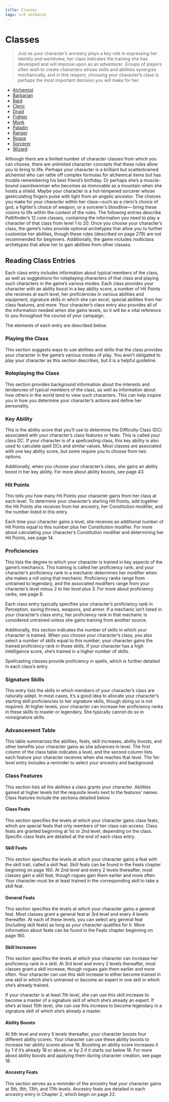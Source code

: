 ```yaml
---
title: Classes
tags: srd verbatim
---
```


# Classes
> Just as your character’s ancestry plays a key role in expressing her identity and worldview, her
class indicates the training she has developed and will improve upon as an adventurer. Groups
of players often wish to create characters whose skills and abilities synergize mechanically,
and in this respect, choosing your character’s class is perhaps the most important decision
you will make for her.

* [Alchemist](Classes/Alchemist)
* [Barbarian](Classes/Barbarian)
* [Bard](Classes/Bard)
* [Cleric](Classes/Cleric)
* [Druid](Classes/Druid)
* [Fighter](Classes/Fighter)
* [Monk](Classes/Monk)
* [Paladin](Classes/Paladin)
* [Ranger](Classes/Ranger)
* [Rogue](Classes/Rogue)
* [Sorcerer](Classes/Sorcerer)
* [Wizard](Classes/Wizard)

Although there are a limited number of character
classes from which you can choose, there are
unlimited character concepts that these rules
allow you to bring to life. Perhaps your character is a
brilliant but scatterbrained alchemist who can rattle off
complex formulas for alchemical items but has trouble
remembering his best friend’s birthday. Or perhaps
she’s a muscle-bound swordswoman who becomes as
immovable as a mountain when she hoists a shield.
Maybe your character is a hot-tempered sorcerer whose
gesticulating fingers pulse with light from an angelic
ancestor. The choices you make for your character
within her class—such as a cleric’s choice of god, a
fighter’s choice of weapon, or a sorcerer’s bloodline—
bring these visions to life within the context of the rules.
The following entries describe Pathfinder’s 12 core
classes, containing the information you need to play
a character of that class from level 1 to 20. Once you
choose your character’s class, the game’s rules provide
optional archetypes that allow you to further customize
her abilities, though these rules (described on page 279)
are not recommended for beginners. Additionally, the
game includes multiclass archetypes that allow her to
gain abilities from other classes.

## Reading Class Entries
Each class entry includes information about typical members
of the class, as well as suggestions for roleplaying characters
of that class and playing such characters in the game’s
various modes. Each class provides your character with an
ability boost in a key ability score, a number of Hit Points
she receives at each level, her proficiencies in various abilities
and equipment, signature skills in which she can excel,
special abilities from her class features, and more. Your
character’s class entry also provides all of the information
needed when she gains levels, so it will be a vital reference
to you throughout the course of your campaign.

The elements of each entry are described below.

### Playing the Class
This section suggests ways to use abilities and skills that
the class provides your character in the game’s various
modes of play. You aren’t obligated to play your character
as this section describes, but it is a helpful guideline.

### Roleplaying the Class
This section provides background information about the
interests and tendencies of typical members of the class,
as well as information about how others in the world
tend to view such characters. This can help inspire you
in how you determine your character’s actions and define
her personality.

### Key Ability
This is the ability score that you’ll use to determine the
Difficulty Class (DC) associated with your character’s
class features or feats. This is called your class DC. If
your character is of a spellcasting class, this key ability is
also used to calculate spell DCs and similar values. Most
classes are associated with one key ability score, but some
require you to choose from two options.

Additionally, when you choose your character’s class,
she gains an ability boost in her key ability. For more about
ability boosts, see page 43.

### Hit Points
This tells you how many Hit Points your character gains
from her class at each level. To determine your character’s
starting Hit Points, add together the Hit Points she
receives from her ancestry, her Constitution modifier, and
the number listed in this entry.

Each time your character gains a level, she receives an
additional number of Hit Points equal to this number plus
her Constitution modifier. For more about calculating
your character’s Constitution modifier and determining
her Hit Points, see page 14.

### Proficiencies
This lists the degree to which your character is trained
in key aspects of the game’s mechanics. This training
is called her proficiency rank, and your character’s
proficiency rank in a mechanic determines her modifier
when she makes a roll using that mechanic. Proficiency
ranks range from untrained to legendary, and the
associated modifiers range from your character’s level
minus 2 to her level plus 3. For more about proficiency
ranks, see page 8.

Each class entry typically specifies your character’s
proficiency rank in Perception, saving throws, weapons,
and armor. If a mechanic isn’t listed in your character’s
class entry, her proficiency rank in that mechanic is
considered untrained unless she gains training from
another source.

Additionally, this section indicates the number of skills
in which your character is trained. When you choose
your character’s class, you also select a number of skills
equal to this number; your character gains the trained
proficiency rank in those skills. If your character has a
high Intelligence score, she’s trained in a higher number
of skills.

Spellcasting classes provide proficiency in spells, which
is further detailed in each class’s entry.

### Signature Skills
This entry lists the skills in which members of your
character’s class are naturally adept. In most cases, it’s
a good idea to allocate your character’s starting skill
proficiencies to her signature skills, though doing so is not
required. At higher levels, your character can increase her
proficiency ranks in these skills to master or legendary.
She typically cannot do so in nonsignature skills.

### Advancement Table
This table summarizes the abilities, feats, skill increases,
ability boosts, and other benefits your character gains
as she advances in level. The first column of the class
table indicates a level, and the second column lists each
feature your character receives when she reaches that
level. The 1st-level entry includes a reminder to select
your ancestry and background.

### Class Features
This section lists all the abilities a class grants your
character. Abilities gained at higher levels list the requisite
levels next to the features’ names. Class features include
the sections detailed below.

#### Class Feats
This section specifies the levels at which your character
gains class feats, which are special feats that only members
of her class can access. Class feats are granted beginning
at 1st or 2nd level, depending on the class. Specific class
feats are detailed at the end of each class entry.

#### Skill Feats
This section specifies the levels at which your character
gains a feat with the skill trait, called a skill feat.
Skill feats can be found in the Feats chapter beginning
on page 160. At 2nd level and every 2 levels thereafter,
most classes gain a skill feat, though rogues gain them
earlier and more often. Your character must be at least
trained in the corresponding skill to take a skill feat.

#### General Feats
This section specifies the levels at which your character
gains a general feat. Most classes grant a general feat at
3rd level and every 4 levels thereafter. At each of these
levels, you can select any general feat (including skill
feats) as long as your character qualifies for it. More information
about feats can be found in the Feats chapter
beginning on page 160.

#### Skill Increases
This section specifies the levels at which your character
can increase her proficiency rank in a skill. At 3rd level
and every 2 levels thereafter, most classes grant a skill
increase, though rogues gain them earlier and more often.
Your character can use this skill increase to either become
trained in one skill in which she’s untrained or become an
expert in one skill in which she’s already trained.

If your character is at least 7th level, she can use this
skill increase to become a master of a signature skill of
which she’s already an expert. If she’s at least 15th level,
she can use this increase to become legendary in a
signature skill of which she’s already a master.</div>

#### Ability Boosts
At 5th level and every 5 levels thereafter, your character
boosts four different ability scores. Your character can
use these ability boosts to increase her ability scores
above 18. Boosting an ability score increases it by 1 if
it’s already 18 or above, or by 2 if it starts out below 18.
For more about ability boosts and applying them during
character creation, see page 18.

#### Ancestry Feats
This section serves as a reminder of the ancestry feat
your character gains at 5th, 9th, 13th, and 17th levels.
Ancestry feats are detailed in each ancestry entry in
Chapter 2, which begin on page 22.
